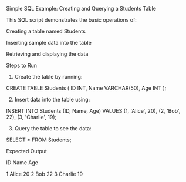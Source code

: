Simple SQL Example: Creating and Querying a Students Table

This SQL script demonstrates the basic operations of:

Creating a table named Students

Inserting sample data into the table

Retrieving and displaying the data


Steps to Run

1. Create the table by running:

CREATE TABLE Students (
    ID INT,
    Name VARCHAR(50),
    Age INT
);


2. Insert data into the table using:

INSERT INTO Students (ID, Name, Age) VALUES
(1, 'Alice', 20),
(2, 'Bob', 22),
(3, 'Charlie', 19);


3. Query the table to see the data:

SELECT * FROM Students;



Expected Output

ID	Name	Age

1	Alice	20
2	Bob	22
3	Charlie	19
